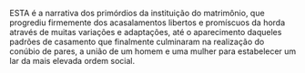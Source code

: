 ﻿ESTA é a narrativa dos primórdios da instituição do matrimônio, que progrediu firmemente dos acasalamentos libertos e promíscuos da horda através de muitas variações e adaptações, até o aparecimento daqueles padrões de casamento que finalmente culminaram na realização do conúbio de pares, a união de um homem e uma mulher para estabelecer um lar da mais elevada ordem social.